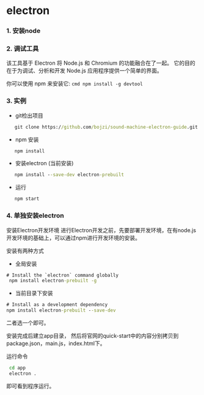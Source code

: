 # electron

### 1. 安装node 

### 2. 调试工具  
 
 该工具基于 Electron 
 将 Node.js 和 Chromium 的功能融合在了一起。
 它的目的在于为调试、分析和开发 Node.js 应用程序提供一个简单的界面。
 
 你可以使用 npm 来安装它:
    ```cmd
     npm install -g devtool
    ```
 
### 3. 实例
 
 - git检出项目
 
 ```cmd
    git clone https://github.com/bojzi/sound-machine-electron-guide.git
 ```
 - npm 安装
 
 ```cmd
    npm install
 ``` 
 - 安装electron (当前安装)
 
 ```cmd
    npm install --save-dev electron-prebuilt
 ```
 - 运行
 
 ```cmd
    npm start
 ```
### 4. 单独安装electron
 安装Electron开发环境
 进行Electron开发之前，先要部署开发环境，在有node.js开发环境的基础上，可以通过npm进行开发环境的安装。
 
 安装有两种方式
 
 - 全局安装
 
 ```cmd
 # Install the `electron` command globally
  npm install electron-prebuilt -g
 ```
 - 当前目录下安装
 
 ```cmd
 # Install as a development dependency
 npm install electron-prebuilt --save-dev
 ```
 二者选一个即可。
 
 安装完成后建立app目录，
 然后将官网的quick-start中的内容分别拷贝到
 package.json，main.js，index.html下。
 
 运行命令
 
 ```cmd
  cd app
  electron .
 ```
 即可看到程序运行。
  
